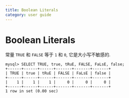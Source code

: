 ```yaml
---
title: Boolean Literals
category: user guide
---
```


# Boolean Literals

常量 `TRUE` 和 `FALSE` 等于 `1` 和 `0`, 它是大小写不敏感的.

```
mysql> SELECT TRUE, true, tRuE, FALSE, FaLsE, false;
+------+------+------+-------+-------+-------+
| TRUE | true | tRuE | FALSE | FaLsE | false |
+------+------+------+-------+-------+-------+
|    1 |    1 |    1 |     0 |     0 |     0 |
+------+------+------+-------+-------+-------+
1 row in set (0.00 sec)
```